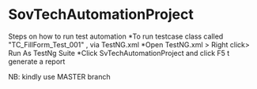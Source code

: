 # SovTechAutomationProject

Steps on how to run test automation
*To run testcase class called "TC_FillForm_Test_001" , via TestNG.xml
*Open TestNG.xml > Right click> Run As TestNg Suite
*Click SvTechAutomationProject and click F5 t generate a report

NB: kindly use MASTER branch 
